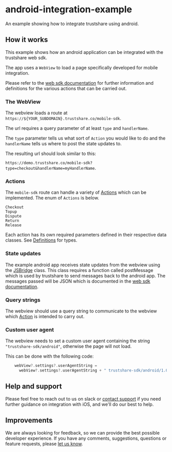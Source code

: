 # android-integration-example
An example showing how to integrate trustshare using android.

## How it works
This example shows how an android application can be integrated with the trustshare web sdk.

The app uses a `WebView` to load a page specifically developed for mobile integration. 

Please refer to the [web sdk documentation](https://docs.trustshare.co/sdk/web-sdk) for further information and definitions for the various actions that can be carried out.

### The WebView
The webview loads a route at `https://${YOUR_SUBDOMAIN}.trustshare.co/mobile-sdk`.

The url requires a query parameter of at least `type` and `handlerName`.

The `type` parameter tells us what sort of `Action` you would like to do and the `handlerName` tells us where to post the state updates to.

The resulting url should look similar to this: 

`https://demo.trustshare.co/mobile-sdk?type=checkout&handlerName=myHandlerName`.    

### Actions

The `mobile-sdk` route can handle a variety of [Actions](/android-integration-example/app/src/main/java/com/example/android_integration_example/Definitions.kt#L9-L35) which can be implemented. The enum of `Actions` is below. 

```
Checkout
Topup
Dispute
Return
Release
```

Each action has its own required parameters defined in their respective data classes. See [Definitions](/android-integration-example/app/src/main/java/com/example/android_integration_example/Definitions.kt#L9-L35) for types.
### State updates
The example android app receives state updates from the webview using the [JSBridge](/android-integration-example/app/src/main/java/com/example/android_integration_example/MainActivity#L161-L171) class. 
This class requires a function called postMessage which is used by trustshare to send messages back to the android app. The messages passed will be JSON which is documented in the [web sdk documentation](https://docs.trustshare.co/sdk/web-sdk). 

### Query strings
The webview should use a query string to communicate to the webview which [Action](/android-integration-example/app/src/main/java/com/example/android_integration_example/Definitions.kt#L67) is intended to carry out. 

### Custom user agent
The webview needs to set a custom user agent containing the string `"trustshare-sdk/android"`, otherwise the page will not load.

This can be done with the following code: 

```kotlin
    webView?.settings?.userAgentString =
      webView?.settings?.userAgentString + " trustshare-sdk/android/1.0"
```

## Help and support

Please feel free to reach out to us on slack or [contact support](mailto:support@trustshare.co) if you need further guidance on integration with iOS, and we'll do our best to help.

## Improvements
We are always looking for feedback, so we can provide the best possible developer experience.
If you have any comments, suggestions, questions or feature requests, please [let us know](mailto:engineers@trustshare.co).
